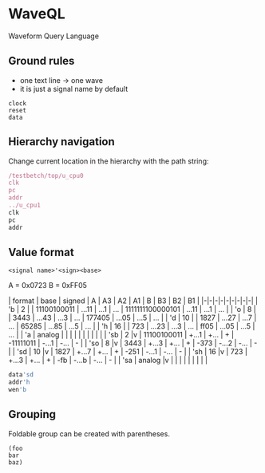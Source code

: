 # WaveQL

Waveform Query Language

## Ground rules

* one text line -> one wave
* it is just a signal name by default


```
clock
reset
data
```

## Hierarchy navigation

Change current location in the hierarchy with the path string:

```js
/testbetch/top/u_cpu0
clk
pc
addr
../u_cpu1
clk
pc
addr
```

## Value format

`<signal name>'<sign><base>`

A = 0x0723
B = 0xFF05

| format | base | signed | A      | A3  | A2  | A1 | B                | B3  | B2  | B1  |
|-|-|-|-|-|-|-|-|-|
| 'b  | 2       |  | 11100100011  | …11 | …1  | … | 1111111100000101  | …11 | …1  | … |
| 'o  | 8       |  | 3443         | …43 | …3  | … | 177405            | …05 | …5  | … |
| 'd  | 10      |  | 1827         | …27 | …7  | … | 65285             | …85 | …5  | … |
| 'h  | 16      |  | 723          | …23 | …3  | … | ff05              | …05 | …5  | … |
| 'a  | analog  |  |              |     |     |   |                   |     |     |   |
| 'sb | 2       |v | 11100100011  | +…1 | +…  | + | -11111011         | -…1 | -…  | - |
| 'so | 8       |v | 3443         | +…3 | +…  | + | -373              | -…2 | -…  | - |
| 'sd | 10      |v | 1827         | +…7 | +…  | + | -251              | -…1 | -…  | - |
| 'sh | 16      |v | 723          | +…3 | +…  | + | -fb               | -…b | -…  | - |
| 'sa | analog  |v |              |     |     |   |                   |     |     |   |

```js
data'sd
addr'h
wen'b
```
## Grouping

Foldable group can be created with parentheses.

```
(foo
bar
baz)
```
